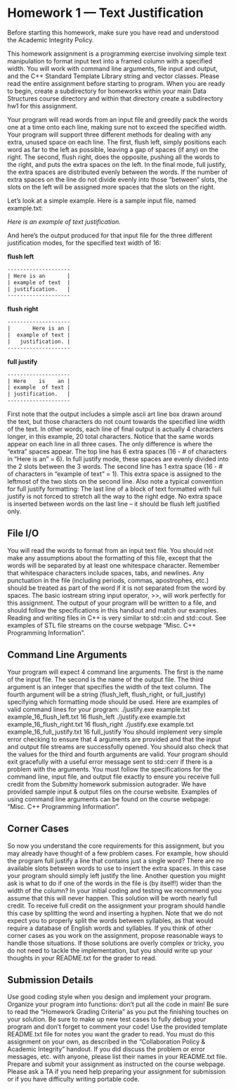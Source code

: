 # Homework 1 — Text Justification

Before starting this homework, make sure you have read and understood the Academic Integrity Policy.

This homework assignment is a programming exercise involving simple text manipulation to format input
text into a framed column with a specified width. You will work with command line arguments, file input
and output, and the C++ Standard Template Library string and vector classes. Please read the entire
assignment before starting to program. When you are ready to begin, create a subdirectory for homeworks
within your main Data Structures course directory and within that directory create a subdirectory hw1 for
this assignment.

Your program will read words from an input file and greedily pack the words one at a time onto each line,
making sure not to exceed the specified width. Your program will support three different methods for dealing
with any extra, unused space on each line. The first, flush left, simply positions each word as far to the left as
possible, leaving a gap of spaces (if any) on the right. The second, flush right, does the opposite, pushing all
the words to the right, and puts the extra spaces on the left. In the final mode, full justify, the extra spaces
are distributed evenly between the words. If the number of extra spaces on the line do not divide evenly into
those “between” slots, the slots on the left will be assigned more spaces that the slots on the right.

Let’s look at a simple example. Here is a sample input file, named example.txt:

*Here is an example of text justification.*

And here’s the output produced for that input file for the three different justification modes, for the specified
text width of 16:

**flush left**
```txt
--------------------
| Here is an       |
| example of text  |
| justification.   |
--------------------
```

**flush right**
```txt
--------------------
|       Here is an |
|  example of text |
|   justification. |
--------------------
```

**full justify**
```txt
--------------------
| Here    is    an |
| example  of text |
| justification.   |
--------------------
```

First note that the output includes a simple ascii art line box drawn around the text, but those characters
do not count towards the specified line width of the text. In other words, each line of final output is actually
4 characters longer, in this example, 20 total characters. Notice that the same words appear on each line
in all three cases. The only difference is where the “extra” spaces appear. The top line has 6 extra spaces
(16 - # of characters in “Here is an” = 6). In full justify mode, these spaces are evenly divided into the 2
slots between the 3 words. The second line has 1 extra space (16 - # of characters in “example of text”
= 1). This extra space is assigned to the leftmost of the two slots on the second line. Also note a typical
convention for full justify formatting: The last line of a block of text formatted with full justify is not forced
to stretch all the way to the right edge. No extra space is inserted between words on the last line – it should
be flush left justified only.

## File I/O

You will read the words to format from an input text file. You should not make any assumptions about the
formatting of this file, except that the words will be separated by at least one whitespace character. Remember
that whitespace characters include spaces, tabs, and newlines. Any punctuation in the file (including periods,
commas, apostrophes, etc.) should be treated as part of the word if it is not separated from the word by
spaces. The basic iostream string input operator, >>, will work perfectly for this assignment. The output of
your program will be written to a file, and should follow the specifications in this handout and match our
examples. Reading and writing files in C++ is very similar to std::cin and std::cout. See examples of
STL file streams on the course webpage “Misc. C++ Programming Information”.

## Command Line Arguments

Your program will expect 4 command line arguments. The first is the name of the input file. The second is
the name of the output file. The third argument is an integer that specifies the width of the text column. The
fourth argument will be a string (flush_left, flush_right, or full_justify) specifying which formatting
mode should be used. Here are examples of valid command lines for your program:
./justify.exe example.txt example_16_flush_left.txt 16 flush_left
./justify.exe example.txt example_16_flush_right.txt 16 flush_right
./justify.exe example.txt example_16_full_justify.txt 16 full_justify
You should implement very simple error checking to ensure that 4 arguments are provided and that the
input and output file streams are successfully opened. You should also check that the values for the third
and fourth arguments are valid. Your program should exit gracefully with a useful error message sent to
std::cerr if there is a problem with the arguments.
You must follow the specifications for the command line, input file, and output file exactly to ensure you
receive full credit from the Submitty homework submission autograder. We have provided sample input &
output files on the course website. Examples of using command line arguments can be found on the course
webpage: “Misc. C++ Programming Information”.

## Corner Cases

So now you understand the core requirements for this assignment, but you may already have thought of a
few problem cases. For example, how should the program full justify a line that contains just a single word?
There are no available slots between words to use to insert the extra spaces. In this case your program
should simply left justify the line. Another question you might ask is what to do if one of the words in the
file is (by itself!) wider than the width of the column? In your initial coding and testing we recommend you
assume that this will never happen. This solution will be worth nearly full credit. To receive full credit on
the assignment your program should handle this case by splitting the word and inserting a hyphen. Note
that we do not expect you to properly split the words between syllables, as that would require a database
of English words and syllables. If you think of other corner cases as you work on the assignment, propose
reasonable ways to handle those situations. If those solutions are overly complex or tricky, you do not need
to tackle the implementation, but you should write up your thoughts in your README.txt for the grader
to read.

## Submission Details

Use good coding style when you design and implement your program. Organize your program into functions:
don’t put all the code in main! Be sure to read the “Homework Grading Criteria” as you put the finishing
touches on your solution. Be sure to make up new test cases to fully debug your program and don’t forget
to comment your code! Use the provided template README.txt file for notes you want the grader to read.
You must do this assignment on your own, as described in the “Collaboration Policy & Academic Integrity”
handout. If you did discuss the problem or error messages, etc. with anyone, please list their names in your
README.txt file. Prepare and submit your assignment as instructed on the course webpage. Please ask a TA
if you need help preparing your assignment for submission or if you have difficulty writing portable code.
